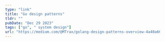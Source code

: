 ```yaml
---
type: "link"
title: "Go design patterns"
tldr: ""
pubDate: "Dec 29 2023"
tags: ["go", " system design"]
url: "https://medium.com/@MTrax/golang-design-patterns-overview-4a40a66db204"
---
```

